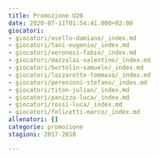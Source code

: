 ```yaml
---
title: Promozione U20
date: 2020-07-11T01:54:41.000+02:00
giocatori:
- giocatori/osello-damiano/_index.md
- giocatori/tani-eugenio/_index.md
- giocatori/veronesi-fabio/_index.md
- giocatori/mazzalai-valentino/_index.md
- giocatori/bortolin-samuele/_index.md
- giocatori/lazzarotto-tommaso/_index.md
- giocatori/perenzoni-stefano/_index.md
- giocatori/titon-julian/_index.md
- giocatori/panizza-luca/_index.md
- giocatori/rossi-luca/_index.md
- giocatori/felicetti-marco/_index.md
allenatori: []
categorie: promozione
stagioni: 2017-2018

---
```

